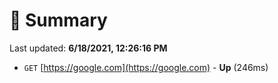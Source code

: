 # 📖 Summary
Last updated: **6/18/2021, 12:26:16 PM**

- `GET` [https://google.com](https://google.com) - **Up** (246ms)
